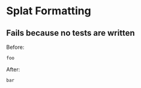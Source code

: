 <!-- gen:mayoverwrite -->
# Splat Formatting

## Fails because no tests are written

Before:
```ruby
foo
```

After:
```ruby
bar
```
